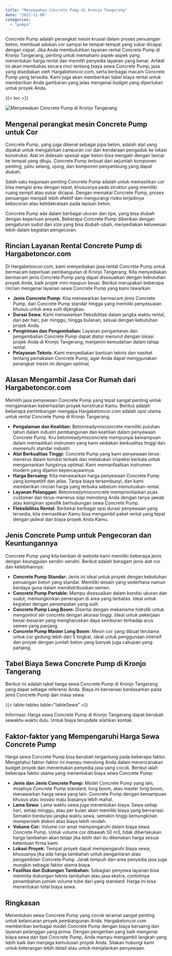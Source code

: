 ```yaml
---
title: "Menyewakan Concrete Pump di Kronjo Tangerang"
date: "2023-11-08"
categories: 
  - "pompa"
---
```




Concrete Pump adalah perangkat mesin krusial dalam proses penuangan beton, membuat adukan cor sampai ke tempat-tempat yang sukar dicapai dengan cepat. Jika Anda membutuhkan layanan rental Concrete Pump di Kronjo Tangerang, penting untuk memahami aspek-aspek yang menentukan harga rental dan memilih penyedia layanan yang benar. Artikel ini akan membahas secara rinci tentang biaya sewa Concrete Pump, jasa yang disediakan oleh Hargabetoncor.com, serta berbagai macam Concrete Pump yang tersedia. Kami juga akan memberikan tabel biaya rental untuk memberikan Anda gambaran yang jelas mengenai budget yang diperlukan untuk proyek Anda.

{{< toc >}}

![Menyewakan Concrete Pump di Kronjo Tangerang](https://hargareadymixid.github.io/pompa/concrete-pump%20(24).png)

## Mengenal perangkat mesin Concrete Pump untuk Cor

Concrete Pump, yang juga dikenal sebagai pipa beton, adalah alat yang dipakai untuk mengalirkan campuran cor dari kendaraan pengaduk ke lokasi konstruksi. Alat ini didesain spesial agar beton bisa mengalir dengan lancar ke tempat yang dituju. Concrete Pump terbuat dari sejumlah komponen penting, yaitu selang, ujung, dan komponen penyambung yang dapat diubah.

Salah satu kegunaan penting Concrete Pump adalah untuk memastikan cor bisa mengisi area dengan tepat, khususnya pada struktur yang memiliki ruang sempit atau sukar dicapai. Dengan memakai Concrete Pump, proses penuangan menjadi lebih efektif dan mengurangi risiko terjadinya kebocoran atau ketidakrataan pada lapisan beton.

Concrete Pump ada dalam berbagai ukuran dan tipe, yang bisa diubah dengan keperluan proyek. Beberapa Concrete Pump diberikan dengan pengaturan sudut dan size yang bisa diubah-ubah, menyediakan keluwesan lebih dalam kegiatan pengecoran.

## Rincian Layanan Rental Concrete Pump di Hargabetoncor.com

Di Hargabetoncor.com, kami menyediakan jasa rental Concrete Pump untuk bermacam keperluan pembangunan di Kronjo Tangerang. Kita menyediakan bermacam jenis Concrete Pump yang dapat disesuaikan dengan kebutuhan proyek Anda, baik projek mini maupun besar. Berikut merupakan beberapa rincian mengenai layanan sewa Concrete Pump yang kami tawarkan:

- **Jenis Concrete Pump:** Kita menawarkan bermacam jenis Concrete Pump, dari Concrete Pump standar hingga yang memiliki penyesuaian khusus untuk area sulit dijangkau.
- **Durasi Sewa:** Kami menawarkan fleksibilitas dalam jangka waktu rental, dari per hari, per minggu, hingga bulanan, sesuai dengan kebutuhan projek Anda.
- **Pengiriman dan Pengembalian:** Layanan pengantaran dan pengembalian Concrete Pump dapat diatur menurut dengan lokasi projek Anda di Kronjo Tangerang, menjamin kemudahan dalam tahap rental.
- **Pelayanan Teknis:** Kami menyediakan bantuan teknis dan nasihat tentang pemakaian Concrete Pump, agar Anda dapat menggunakan perangkat mesin ini dengan optimal.

## Alasan Mengambil Jasa Cor Rumah dari Hargabetoncor.com

Memilih jasa penyewaan Concrete Pump yang tepat sangat penting untuk mengamankan keberhasilan proyek konstruksi Kamu. Berikut adalah beberapa pertimbangan mengapa Hargabetoncor.com adalah opsi utama untuk rental Concrete Pump di Kronjo Tangerang:

- **Pengalaman dan Keahlian:** Betonreadymixconcrete memiliki puluhan tahun dalam industri pembangunan dan keahlian dalam penyewaan Concrete Pump. Kru betonreadymixconcrete mempunyai kemampuan dalam memastikan instrumen yang kami sediakan berkualitas tinggi dan memenuhi standar industri.
- **Alat Berkualitas Tinggi:** Concrete Pump yang kami penyewaan terus-menerus dalam kondisi terbaik dan melakukan inspeksi berkala untuk mengamankan fungsinya optimal. Kami memanfaatkan instrumen modern yang dijamin kepercayaannya.
- **Harga Bersaing:** Kita menawarkan harga penyewaan Concrete Pump yang kompetitif dan jelas. Tanpa biaya tersembunyi, dan kami memberikan rincian harga yang terbuka sebelum memutuskan rental.
- **Layanan Pelanggan:** Betonreadymixconcrete memprioritaskan puas customer dan terus-menerus siap menolong Anda dengan tanya-jawab atau keinginan spesifik berhubungan sewa Concrete Pump.
- **Fleksibilitas Rental:** Berbekal berbagai opsi durasi penyewaan yang tersedia, kita memastikan Kamu bisa mengambil paket rental yang tepat dengan jadwal dan biaya proyek Anda Kamu.

## Jenis Concrete Pump untuk Pengecoran dan Keuntungannya

Concrete Pump yang kita berikan di website kami memiliki beberapa jenis dengan keunggulan sendiri-sendiri. Berikut adalah beragam jenis alat cor dan kelebihannya:

- **Concrete Pump Standar:** Jenis ini ideal untuk proyek dengan kebutuhan penuangan beton yang standar. Memiliki desain yang sederhana namun berdaya guna dalam mendistribusikan semen.
- **Concrete Pump Portable:** Mampu disesuaikan dalam kondisi ukuran dan sudut, memungkinkan penerapan di area yang terbatas. Ideal untuk kegiatan dengan penempatan yang sulit.
- **Concrete Pump Long Boom:** Disertai dengan mekanisme hidrolik untuk mengontrol alir concrete dengan akurasi tinggi. Ideal untuk pekerjaan besar-besaran yang mengharuskan daya semburan terhadap arus semen yang panjang.
- **Concrete Pump Master Long Boom:** Mesin cor yang dibuat terutama untuk cor gedung lebih dari 5 tingkat, ideal untuk penggunaan intensif dan proyek dengan jumlah beton yang banyak juga cakupan yang panjang.

## Tabel Biaya Sewa Concrete Pump di Kronjo Tangerang

Berikut ini adalah tabel harga sewa Concrete Pump di Kronjo Tangerang yang dapat sebagai referensi Anda. Biaya ini bervariasi berdasarkan pada jenis Concrete Pump dan masa sewa:

{{< table-tables table="tableSewa" >}}

Informasi: Harga sewa Concrete Pump di Kronjo Tangerang dapat berubah sewaktu-waktu dulu. Untuk biaya terupdate silahkan kontak.

## Faktor-faktor yang Mempengaruhi Harga Sewa Concrete Pump

Harga sewa Concrete Pump bisa berubah tergantung pada beberapa faktor. Mengetahui faktor-faktor ini mampu menolong Anda dalam merencanakan budget proyek dan menentukan penyedia jasa yang cocok. Berikut ialah beberapa faktor utama yang menentukan biaya sewa Concrete Pump:

- **Jenis dan Jenis Concrete Pump:** Model Concrete Pump yang lain, misalnya Concrete Pump standard, long boom, atau master long boom, menawarkan harga sewa yang lain. Concrete Pump dengan kemampuan khusus atau inovasi maju biasanya lebih mahal.
- **Lama Sewa:** Lama waktu sewa juga menentukan biaya. Sewa setiap hari, setiap minggu, atau per bulan akan memiliki biaya yang bervariasi. Semakin berdurasi jangka waktu sewa, semakin tinggi kemungkinan memperoleh diskon atau biaya lebih rendah.
- **Volume Cor:** Volume cor amat mempengaruhi dalam biaya sewa Concrete Pump. Untuk volume cor dibawah 50 m3, tidak diberlakukan harga tambahan akan tetapi jika lebih dari itu dikenakan harga sesuai ketentuan firma kami.
- **Lokasi Proyek:** Tempat proyek dapat mempengaruhi biaya sewa, khususnya jika ada harga tambahan untuk pengantaran atau pengambilan Concrete Pump. Jarak tempuh dari area penyedia jasa juga mungkin sebagai faktor utama biaya.
- **Fasilitas dan Dukungan Tambahan:** Sebagian penyewa layanan bisa meminta dukungan teknis tambahan atau jasa ekstra, contohnya penambahan jumlah volume tube dari yang standard. Harga ini bisa menentukan total biaya sewa.

## Ringkasan

Menentukan sewa Concrete Pump yang cocok teramat sangat penting untuk kelancaran proyek pembangunan Anda. Hargabetoncor.com memberikan berbagai model Concrete Pump dengan biaya bersaing dan layanan pelanggan yang prima. Dengan pengertian yang baik mengenai biaya sewa dan tipe Concrete Pump, Anda mampu mengambil langkah yang lebih baik dan menjaga kemulusan proyek Anda. Silakan hubungi kami untuk keterangan lebih detail atau untuk menjalankan penyewaan.
